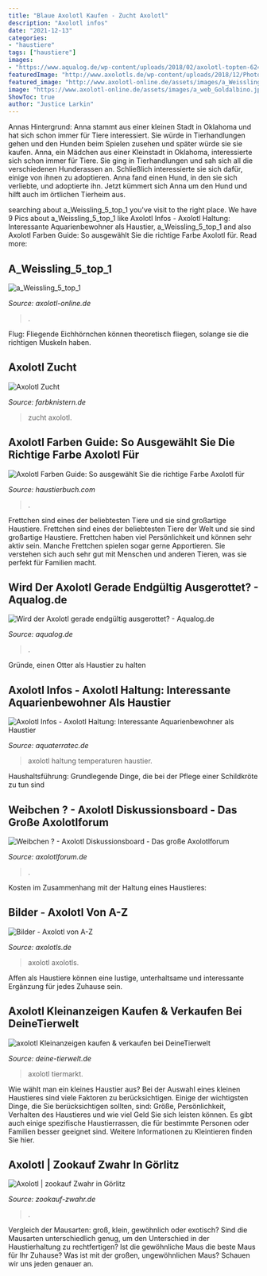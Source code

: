```yaml
---
title: "Blaue Axolotl Kaufen - Zucht Axolotl"
description: "Axolotl infos"
date: "2021-12-13"
categories:
- "haustiere"
tags: ["haustiere"]
images:
- "https://www.aqualog.de/wp-content/uploads/2018/02/axolotl-topten-624x416.jpg"
featuredImage: "http://www.axolotls.de/wp-content/uploads/2018/12/Photo_004_-_File_026.jpg"
featured_image: "http://www.axolotl-online.de/assets/images/a_Weissling_5_top_1.jpg"
image: "https://www.axolotl-online.de/assets/images/a_web_Goldalbino.jpg"
ShowToc: true
author: "Justice Larkin"
---
```



Annas Hintergrund: Anna stammt aus einer kleinen Stadt in Oklahoma und hat sich schon immer für Tiere interessiert. Sie würde in Tierhandlungen gehen und den Hunden beim Spielen zusehen und später würde sie sie kaufen.
Anna, ein Mädchen aus einer Kleinstadt in Oklahoma, interessierte sich schon immer für Tiere. Sie ging in Tierhandlungen und sah sich all die verschiedenen Hunderassen an. Schließlich interessierte sie sich dafür, einige von ihnen zu adoptieren. Anna fand einen Hund, in den sie sich verliebte, und adoptierte ihn. Jetzt kümmert sich Anna um den Hund und hilft auch im örtlichen Tierheim aus.

	

		
searching about a_Weissling_5_top_1 you've visit to the right place. We have 9 Pics about a_Weissling_5_top_1 like Axolotl Infos - Axolotl Haltung: Interessante Aquarienbewohner als Haustier, a_Weissling_5_top_1 and also Axolotl Farben Guide: So ausgewählt Sie die richtige Farbe Axolotl für. Read more:
		
    
## A_Weissling_5_top_1

<img loading=lazy src="http://www.axolotl-online.de/assets/images/a_Weissling_5_top_1.jpg" onerror="this.onerror=null;this.src='https://tse3.mm.bing.net/th?id=OIP.RUKTGwIqpUI3hRYVPhrZoQAAAA&amp;pid=15.1';" alt="a_Weissling_5_top_1">

_Source: axolotl-online.de_

>. 

	

Flug: Fliegende Eichhörnchen können theoretisch fliegen, solange sie die richtigen Muskeln haben.

    
## Axolotl Zucht

<img loading=lazy src="http://file2.npage.de/012861/37/bilder/img_20160206_151354.jpg" onerror="this.onerror=null;this.src='https://tse1.mm.bing.net/th?id=OIP.1ml7Nq1nVwgf44qQ6q3aigHaGT&amp;pid=15.1';" alt="Axolotl Zucht">

_Source: farbknistern.de_

>zucht axolotl. 

	



    
## Axolotl Farben Guide: So Ausgewählt Sie Die Richtige Farbe Axolotl Für

<img loading=lazy src="https://www.haustierbuch.com/wp-content/uploads/2021/03/Spezielle-Farben-von-Axolotls-750x500.jpg" onerror="this.onerror=null;this.src='https://tse3.mm.bing.net/th?id=OIP.paf8inFwrCeovk5dHftwKAHaE8&amp;pid=15.1';" alt="Axolotl Farben Guide: So ausgewählt Sie die richtige Farbe Axolotl für">

_Source: haustierbuch.com_

>. 

	

Frettchen sind eines der beliebtesten Tiere und sie sind großartige Haustiere.
Frettchen sind eines der beliebtesten Tiere der Welt und sie sind großartige Haustiere. Frettchen haben viel Persönlichkeit und können sehr aktiv sein. Manche Frettchen spielen sogar gerne Apportieren. Sie verstehen sich auch sehr gut mit Menschen und anderen Tieren, was sie perfekt für Familien macht.

    
## Wird Der Axolotl Gerade Endgültig Ausgerottet? - Aqualog.de

<img loading=lazy src="https://www.aqualog.de/wp-content/uploads/2018/02/axolotl-topten-624x416.jpg" onerror="this.onerror=null;this.src='https://tse2.mm.bing.net/th?id=OIP.rRW3genGl3Y6C7gv4XjgcwHaE8&amp;pid=15.1';" alt="Wird der Axolotl gerade endgültig ausgerottet? - Aqualog.de">

_Source: aqualog.de_

>. 

	

Gründe, einen Otter als Haustier zu halten

    
## Axolotl Infos - Axolotl Haltung: Interessante Aquarienbewohner Als Haustier

<img loading=lazy src="https://www.axolotl-online.de/assets/images/a_web_Goldalbino.jpg" onerror="this.onerror=null;this.src='https://tse4.mm.bing.net/th?id=OIP.urML21sjz4wcH0PElD-H9QAAAA&amp;pid=15.1';" alt="Axolotl Infos - Axolotl Haltung: Interessante Aquarienbewohner als Haustier">

_Source: aquaterratec.de_

>axolotl haltung temperaturen haustier. 

	

Haushaltsführung: Grundlegende Dinge, die bei der Pflege einer Schildkröte zu tun sind

    
## Weibchen ? - Axolotl Diskussionsboard - Das Große Axolotlforum

<img loading=lazy src="http://i64.servimg.com/u/f64/15/04/54/94/dsc00116.jpg" onerror="this.onerror=null;this.src='https://tse3.mm.bing.net/th?id=OIP.JHQYofK0fFmx_rlXPhW6gQHaFj&amp;pid=15.1';" alt="Weibchen ? - Axolotl Diskussionsboard - Das große Axolotlforum">

_Source: axolotlforum.de_

>. 

	

Kosten im Zusammenhang mit der Haltung eines Haustieres:

    
## Bilder - Axolotl Von A-Z

<img loading=lazy src="http://www.axolotls.de/wp-content/uploads/2018/12/Photo_004_-_File_026.jpg" onerror="this.onerror=null;this.src='https://tse2.mm.bing.net/th?id=OIP.U5mFadeq7DoD0arSvPY9UQHaFj&amp;pid=15.1';" alt="Bilder - Axolotl von A-Z">

_Source: axolotls.de_

>axolotl axolotls. 

	

Affen als Haustiere können eine lustige, unterhaltsame und interessante Ergänzung für jedes Zuhause sein.

    
## Axolotl Kleinanzeigen Kaufen &amp; Verkaufen Bei DeineTierwelt

<img loading=lazy src="https://bild3.qimage.de/axolotl-weisslinge-und-foto-bild-125651833.jpg" onerror="this.onerror=null;this.src='https://tse4.mm.bing.net/th?id=OIP.EO1mc3XYW46nB7WKjnGZ0QHaFj&amp;pid=15.1';" alt="axolotl Kleinanzeigen kaufen &amp; verkaufen bei DeineTierwelt">

_Source: deine-tierwelt.de_

>axolotl tiermarkt. 

	

Wie wählt man ein kleines Haustier aus?
Bei der Auswahl eines kleinen Haustieres sind viele Faktoren zu berücksichtigen. Einige der wichtigsten Dinge, die Sie berücksichtigen sollten, sind: Größe, Persönlichkeit, Verhalten des Haustieres und wie viel Geld Sie sich leisten können. Es gibt auch einige spezifische Haustierrassen, die für bestimmte Personen oder Familien besser geeignet sind. Weitere Informationen zu Kleintieren finden Sie hier.

    
## Axolotl | Zookauf Zwahr In Görlitz

<img loading=lazy src="https://s3.eu-central-1.amazonaws.com/zookauf/prodpics/axolotl-gelb-1-I9Nxt-800.jpg" onerror="this.onerror=null;this.src='https://tse3.mm.bing.net/th?id=OIP.vUCE53Fns8YfoySP4iH84wHaE7&amp;pid=15.1';" alt="Axolotl | zookauf Zwahr in Görlitz">

_Source: zookauf-zwahr.de_

>. 

	

Vergleich der Mausarten: groß, klein, gewöhnlich oder exotisch?
Sind die Mausarten unterschiedlich genug, um den Unterschied in der Haustierhaltung zu rechtfertigen? Ist die gewöhnliche Maus die beste Maus für Ihr Zuhause? Was ist mit der großen, ungewöhnlichen Maus? Schauen wir uns jeden genauer an.

